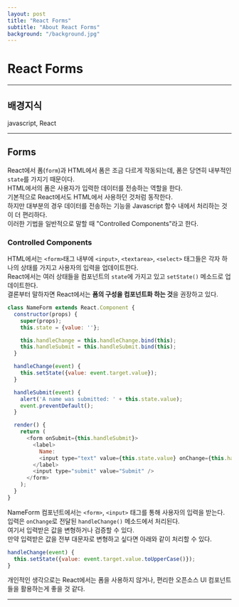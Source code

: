 ```yaml
---
layout: post
title: "React Forms"
subtitle: "About React Forms"
background: "/background.jpg"
---
```


# React Forms

***

## 배경지식
javascript, React

***

## Forms  
React에서 폼(`form`)과 HTML에서 폼은 조금 다르게 작동되는데, 폼은 당연히 내부적인 `state`를 가지기 때문이다.  
HTML에서의 폼은 사용자가 입력한 데이터를 전송하는 역할을 한다.  
기본적으로 React에서도 HTML에서 사용하던 것처럼 동작한다.  
하지만 대부분의 경우 데이터를 전송하는 기능을 Javascript 함수 내에서 처리하는 것이 더 편리하다.  
이러한 기법을 일반적으로 말할 때 "Controlled Components"라고 한다.  

### Controlled Components  
HTML에서는 `<form>`태그 내부에 `<input>`, `<textarea>`, `<select>` 태그들은 각자 하나의 상태를 가지고 사용자의 입력을 업데이트한다.  
React에서는 여러 상태들을 컴포넌트의 `state`에 가지고 있고 `setState()` 메소드로 업데이트한다.  
결론부터 말하자면 React에서는 **폼의 구성을 컴포넌트화 하는 것**을 권장하고 있다.  

```javascript
class NameForm extends React.Component {
  constructor(props) {
    super(props);
    this.state = {value: ''};

    this.handleChange = this.handleChange.bind(this);
    this.handleSubmit = this.handleSubmit.bind(this);
  }

  handleChange(event) {
    this.setState({value: event.target.value});
  }

  handleSubmit(event) {
    alert('A name was submitted: ' + this.state.value);
    event.preventDefault();
  }

  render() {
    return (
      <form onSubmit={this.handleSubmit}>
        <label>
          Name:
          <input type="text" value={this.state.value} onChange={this.handleChange} />
        </label>
        <input type="submit" value="Submit" />
      </form>
    );
  }
}
```

NameForm 컴포넌트에서는 `<form>`, `<input>` 태그를 통해 사용자의 입력을 받는다.  
입력은 `onChange`로 전달된 `handleChange()` 메소드에서 처리된다.  
여기서 입력받은 값을 변형하거나 검증할 수 있다.  
만약 입력받은 값을 전부 대문자로 변형하고 싶다면 아래와 같이 처리할 수 있다.  

```javascript
handleChange(event) {
  this.setState({value: event.target.value.toUpperCase()});
}
```

개인적인 생각으로는 React에서는 폼을 사용하지 않거나, 편리한 오픈소스 UI 컴포넌트들을 활용하는게 좋을 것 같다.  

***
